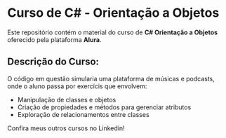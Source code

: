 # Curso de C# - Orientação a Objetos

Este repositório contém o material do curso de **C# Orientação a Objetos** oferecido pela plataforma **Alura**.

## Descrição do Curso:
O código em questão simularia uma plataforma de músicas e podcasts, onde o aluno passa por exercícis que envolvem: 
- Manipulação de classes e objetos
- Criação de propiedades e métodos para gerenciar atributos
- Exploração de relacionamentos entre classes

Confira meus outros cursos no Linkedin!
